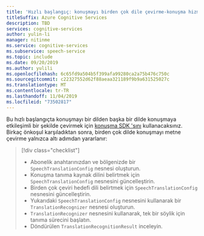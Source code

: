 ```yaml
---
title: 'Hızlı başlangıç: konuşmayı birden çok dile çevirme-konuşma hizmeti'
titleSuffix: Azure Cognitive Services
description: TBD
services: cognitive-services
author: yulin-li
manager: nitinme
ms.service: cognitive-services
ms.subservice: speech-service
ms.topic: include
ms.date: 09/20/2019
ms.author: yulili
ms.openlocfilehash: 6c65fd9a504b5f399afa99280ca2a75b476c750c
ms.sourcegitcommit: c22327552d62f88aeaa321189f9b9a631525027c
ms.translationtype: MT
ms.contentlocale: tr-TR
ms.lasthandoff: 11/04/2019
ms.locfileid: "73502817"
---
```

Bu hızlı başlangıçta konuşmayı bir dilden başka bir dilde konuşmaya etkileşimli bir şekilde çevirmek için [konuşma SDK 'sını](~/articles/cognitive-services/speech-service/speech-sdk.md) kullanacaksınız. Birkaç önkoşul karşıladıktan sonra, birden çok dilde konuşmayı metne çevirme yalnızca altı adımdan yararlanır:
> [!div class="checklist"]
> * Abonelik anahtarınızdan ve bölgenizde bir ````SpeechTranslationConfig```` nesnesi oluşturun.
> * Konuşma tanıma kaynak dilini belirtmek için ````SpeechTranslationConfig```` nesnesini güncelleştirin.
> * Birden çok çeviri hedefi dili belirtmek için ````SpeechTranslationConfig```` nesnesini güncelleştirin.
> * Yukarıdaki ````SpeechTranslationConfig```` nesnesini kullanarak bir ````TranslationRecognizer```` nesnesi oluşturun.
> * ````TranslationRecognizer```` nesnesini kullanarak, tek bir söylik için tanıma sürecini başlatın.
> * Döndürülen ````TranslationRecognitionResult```` inceleyin.
